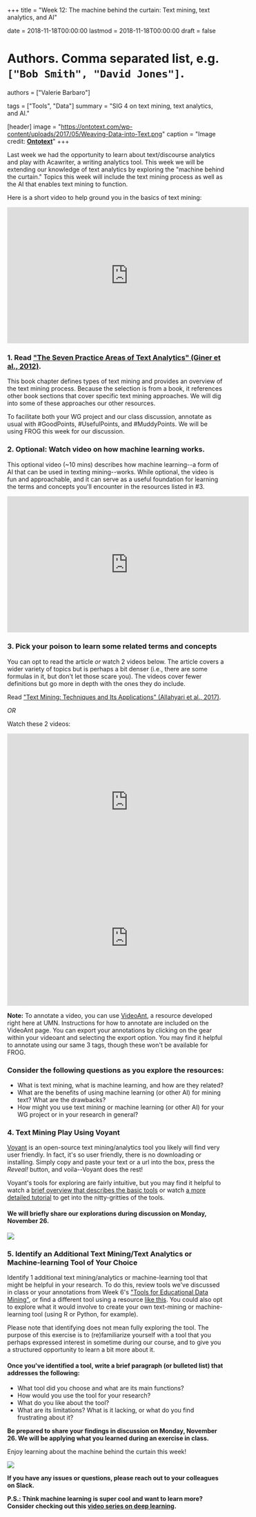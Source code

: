 +++
title = "Week 12: The machine behind the curtain: Text mining, text analytics, and AI"

date = 2018-11-18T00:00:00
lastmod = 2018-11-18T00:00:00
draft = false

# Authors. Comma separated list, e.g. `["Bob Smith", "David Jones"]`.
authors = ["Valerie Barbaro"]

tags = ["Tools", "Data"]
summary = "SIG 4 on text mining, text analytics, and AI."

[header]
image = "https://ontotext.com/wp-content/uploads/2017/05/Weaving-Data-into-Text.png"
caption = "Image credit: [**Ontotext**](https://www.ontotext.com/)"
+++

Last week we had the opportunity to learn about text/discourse analytics and play with Acawriter, a writing analytics tool. This week we will be extending our knowledge of text analytics by exploring the "machine behind the curtain." Topics this week will include the text mining process as well as the AI that enables text mining to function.

Here is a short video to help ground you in the basics of text mining: 

<iframe width="560" height="315" src="https://www.youtube-nocookie.com/embed/I3cjbB38Z4A" frameborder="0" allow="accelerometer; autoplay; encrypted-media; gyroscope; picture-in-picture" allowfullscreen></iframe>


### 1. Read ["The Seven Practice Areas of Text Analytics" (Giner et al., 2012)](https://www.elderresearch.com/hubfs/Whitepaper_The_Seven_Practice_Areas_of_Text_Analytics_Chapter_2_Excerpt.pdf).

This book chapter defines types of text mining and provides an overview of the text mining process. Because the selection is from a book, it references other book sections that cover specific text mining approaches. We will dig into some of these approaches our other resources.

To facilitate both your WG project and our class discussion, annotate as usual with #GoodPoints, #UsefulPoints, and #MuddyPoints. We will be using FROG this week for our discussion.

### 2. Optional: Watch video on how machine learning works.

This optional video (~10 mins) describes how machine learning--a form of AI that can be used in texting mining--works. While optional, the video is fun and approachable, and it can serve as a useful foundation for learning the terms and concepts you'll encounter in the resources listed in #3.

<iframe width="560" height="315" src="https://www.youtube-nocookie.com/embed/R9OHn5ZF4Uo" frameborder="0" allow="accelerometer; autoplay; encrypted-media; gyroscope; picture-in-picture" allowfullscreen></iframe>


### 3. Pick your poison to learn some related terms and concepts 

You can opt to read the article *or* watch 2 videos below. The article covers a wider variety of topics but is perhaps a bit denser (i.e., there are some formulas in it, but don't let those scare you). The videos cover fewer definitions but go more in depth with the ones they do include.

Read ["Text Mining: Techniques and Its Applications" (Allahyari et al., 2017)](https://arxiv.org/pdf/1707.02919.pdf).

*OR*

Watch these 2 videos:

<iframe width="560" height="315" src="https://www.youtube.com/embed/z-EtmaFJieY" frameborder="0" allow="accelerometer; autoplay; encrypted-media; gyroscope; picture-in-picture" allowfullscreen></iframe>

<iframe width="560" height="315" src="https://www.youtube.com/embed/5ctbvkAMQO4" frameborder="0" allow="accelerometer; autoplay; encrypted-media; gyroscope; picture-in-picture" allowfullscreen></iframe>

**Note:** To annotate a video, you can use [VideoAnt](https://ant.umn.edu), a resource developed right here at UMN. Instructions for how to annotate are included on the VideoAnt page. You can export your annotations by clicking on the gear within your videoant and selecting the export option. You may find it helpful to annotate using our same 3 tags, though these won't be available for FROG.

### Consider the following questions as you explore the resources: 

- What is text mining, what is machine learning, and how are they related?
- What are the benefits of using machine learning (or other AI) for mining text? What are the drawbacks?
- How might you use text mining or machine learning (or other AI) for your WG project or in your research in general? 


### 4. Text Mining Play Using Voyant

[Voyant](https://voyant-tools.org/) is an open-source text mining/analytics tool you likely will find very user friendly. In fact, it's so user friendly, there is no downloading or installing. Simply copy and paste your text or a url into the box, press the *Reveal!* button, and voila--Voyant does the rest!

Voyant's tools for exploring are fairly intuitive, but you may find it helpful to watch a [brief overview that describes the basic tools](https://www.youtube.com/watch?v=00V3Xbr1XA4&index=12&list=PLVDZu8AAv9ltZp5PLqEvisxfn0ZZfaWQP)  or watch [a more detailed tutorial](https://www.youtube.com/watch?v=yvq-34vql8c&t=642s) to get into the nitty-gritties of the tools. 

#### We will briefly share our explorations during discussion on Monday, November 26.

![](https://voyant-tools.org/)


### 5. Identify an Additional Text Mining/Text Analytics or Machine-learning Tool of Your Choice

Identify 1 additional text mining/analytics or machine-learning tool that might be helpful in your research. To do this, review tools we've discussed in class or your annotations from Week 6's ["Tools for Educational Data Mining"](https://journals.sagepub.com/doi/10.3102/1076998616666808), or find a different tool using a resource [like this](https://www.predictiveanalyticstoday.com/top-free-software-for-text-analysis-text-mining-text-analytics/). You could also opt to explore what it would involve to create your own text-mining or machine-learning tool (using R or Python, for example).

Please note that identifying does not mean fully exploring the tool. The purpose of this exercise is to (re)familiarize yourself with a tool that you perhaps expressed interest in sometime during our course, and to give you a structured opportunity to learn a bit more about it.

#### Once you've identified a tool, write a brief paragraph (or bulleted list) that addresses the following:

- What tool did you choose and what are its main functions?
- How would you use the tool for your research?
- What do you like about the tool?
- What are its limitations? What is it lacking, or what do you find frustrating about it?

**Be prepared to share your findings in discussion on Monday, November 26. We will be applying what you learned during an exercise in class.**


Enjoy learning about the machine behind the curtain this week!

![](https://media.giphy.com/media/AEMyf9Oj6MpS8/giphy.gif)

**If you have any issues or questions, please reach out to your colleagues on Slack.**


**P.S.: Think machine learning is super cool and want to learn more? Consider checking out this [video series on deep learning](https://www.youtube.com/watch?v=b99UVkWzYTQ&list=PLjJh1vlSEYgvGod9wWiydumYl8hOXixNu).**




